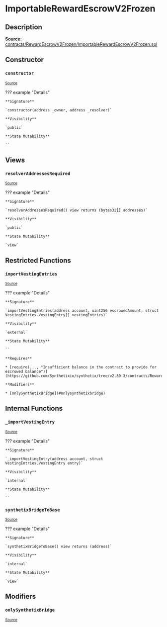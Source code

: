 # ImportableRewardEscrowV2Frozen

## Description

**Source:** [contracts/RewardEscrowV2Frozen/ImportableRewardEscrowV2Frozen.sol](https://github.com/Synthetixio/synthetix/tree/v2.80.3/contracts/RewardEscrowV2Frozen/ImportableRewardEscrowV2Frozen.sol)

## Constructor

### `constructor`

<sub>[Source](https://github.com/Synthetixio/synthetix/tree/v2.80.3/contracts/RewardEscrowV2Frozen/ImportableRewardEscrowV2Frozen.sol#L19)</sub>

??? example "Details"

    **Signature**

    `constructor(address _owner, address _resolver)`

    **Visibility**

    `public`

    **State Mutability**

    ``

## Views

### `resolverAddressesRequired`

<sub>[Source](https://github.com/Synthetixio/synthetix/tree/v2.80.3/contracts/RewardEscrowV2Frozen/ImportableRewardEscrowV2Frozen.sol#L23)</sub>

??? example "Details"

    **Signature**

    `resolverAddressesRequired() view returns (bytes32[] addresses)`

    **Visibility**

    `public`

    **State Mutability**

    `view`

## Restricted Functions

### `importVestingEntries`

<sub>[Source](https://github.com/Synthetixio/synthetix/tree/v2.80.3/contracts/RewardEscrowV2Frozen/ImportableRewardEscrowV2Frozen.sol#L36)</sub>

??? example "Details"

    **Signature**

    `importVestingEntries(address account, uint256 escrowedAmount, struct VestingEntries.VestingEntry[] vestingEntries)`

    **Visibility**

    `external`

    **State Mutability**

    ``

    **Requires**

    * [require(..., "Insufficient balance in the contract to provide for escrowed balance")](https://github.com/Synthetixio/synthetix/tree/v2.80.3/contracts/RewardEscrowV2Frozen/ImportableRewardEscrowV2Frozen.sol#L43)

    **Modifiers**

    * [onlySynthetixBridge](#onlysynthetixbridge)

## Internal Functions

### `_importVestingEntry`

<sub>[Source](https://github.com/Synthetixio/synthetix/tree/v2.80.3/contracts/RewardEscrowV2Frozen/ImportableRewardEscrowV2Frozen.sol#L56)</sub>

??? example "Details"

    **Signature**

    `_importVestingEntry(address account, struct VestingEntries.VestingEntry entry)`

    **Visibility**

    `internal`

    **State Mutability**

    ``

### `synthetixBridgeToBase`

<sub>[Source](https://github.com/Synthetixio/synthetix/tree/v2.80.3/contracts/RewardEscrowV2Frozen/ImportableRewardEscrowV2Frozen.sol#L30)</sub>

??? example "Details"

    **Signature**

    `synthetixBridgeToBase() view returns (address)`

    **Visibility**

    `internal`

    **State Mutability**

    `view`

## Modifiers

### `onlySynthetixBridge`

<sub>[Source](https://github.com/Synthetixio/synthetix/tree/v2.80.3/contracts/RewardEscrowV2Frozen/ImportableRewardEscrowV2Frozen.sol#L67)</sub>
